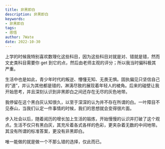 ```yaml
---
title: 非黑即白
description: 非黑即白
keywords:
- 非黑即白
tags:
- 感悟
author: 7Wate
date: 2022-10-30
---
```


上学的时候我特别喜欢数理化这些科目，因为这些科目对就是对、错就是错，然而文史类科目需要你 get 到它的点，然后由老师主观的评分；所以我当时偏科极其严重。

生活中也是如此，青少年时代的叛逆、懵懂无知、无畏无惧。固执偏见只坚信自己的“道”，并认为其他都是错的，淋漓尽致的展现着年轻人的棱角。后来的碰壁让我开始思考，并且深刻认识到非黑即白之间还存在无尽的灰色地带。

我停留在这个黑白灰认知很久，以至于深深的认为并不存在所谓的白。一叶障目不见泰山，当我们认定一件事情的时候，我们的思想就会变得很片面。

步入社会以后，随着阅历的增长加上生活的锻炼，开始慢慢的认识并打破了这个观点。生活不仅只有黑白灰，其充斥着各式各样的色彩，更夹杂着无数的中间地带。其没有所谓的标准答案，更没有非黑即白。

唯一能做的就是做一个不那么错的选择，仅此而已。




